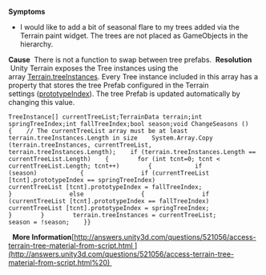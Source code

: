 **Symptoms**
- I would like to add a bit of seasonal flare to my trees added via the Terrain paint widget. The trees are not placed as GameObjects in the hierarchy.

**Cause**  There is not a function to swap between tree prefabs.  **Resolution**  Unity Terrain exposes the Tree instances using the array [Terrain.treeInstances](http://docs.unity3d.com/ScriptReference/TerrainData-treeInstances.html). Every Tree instance included in this array has a property that stores the tree Prefab configured in the Terrain settings ([prototypeIndex](http://docs.unity3d.com/ScriptReference/TreeInstance-prototypeIndex.html)). The tree Prefab is updated automatically by changing this value. 
```
TreeInstance[] currentTreeList;TerrainData terrain;int springTreeIndex;int fallTreeIndex;bool season;void ChangeSeasons (){    // The currentTreeList array must be at least terrain.treeInstances.Length in size    System.Array.Copy (terrain.treeInstances, currentTreeList, terrain.treeInstances.Length);    if (terrain.treeInstances.Length == currentTreeList.Length)    {        for (int tcnt=0; tcnt < currentTreeList.Length; tcnt++)        {            if (season)            {                if (currentTreeList [tcnt].prototypeIndex == springTreeIndex)                    currentTreeList [tcnt].prototypeIndex = fallTreeIndex;                }                else                {                if (currentTreeList [tcnt].prototypeIndex == fallTreeIndex)                    currentTreeList [tcnt].prototypeIndex = springTreeIndex;            }        }        terrain.treeInstances = currentTreeList;        season = !season;    }}
```
  **More Information**[http://answers.unity3d.com/questions/521056/access-terrain-tree-material-from-script.html ](http://answers.unity3d.com/questions/521056/access-terrain-tree-material-from-script.html%20)       